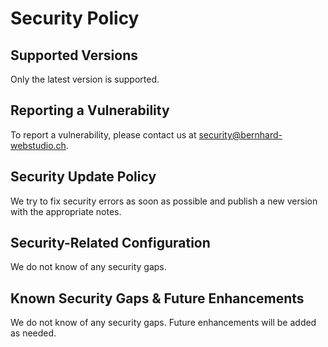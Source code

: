 # Security Policy

## Supported Versions

Only the latest version is supported.

## Reporting a Vulnerability

To report a vulnerability, please contact us at security@bernhard-webstudio.ch.

## Security Update Policy

We try to fix security errors as soon as possible and publish a new version with the appropriate notes.

## Security-Related Configuration

We do not know of any security gaps.

## Known Security Gaps & Future Enhancements

We do not know of any security gaps. Future enhancements will be added as needed.
